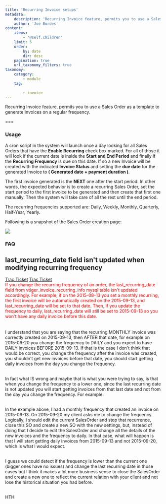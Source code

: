 ```yaml
---
title: 'Recurring Invoice setups'
metadata:
    description: 'Recurring Invoice feature, permits you to use a Sales Order as a template to generate Invoices on a regular frequency.'
    author: 'Joe Bordes'
content:
    items:
        - '@self.children'
    limit: 5
    order:
        by: date
        dir: desc
    pagination: true
    url_taxonomy_filters: true
taxonomy:
    category:
        - module
    tag:
        
        - invoice
---
```


Recurring Invoice feature, permits you to use a Sales Order as a template to generate Invoices on a regular frequency.

===

### Usage

A cron script in the system will launch once a day looking for all Sales
Orders that have the **Enable Recurring** check box marked. For all of
those it will look if the current date is inside the **Start and End
Period** and finally if the **Recurring Frequency** is due on this date.
If so a new Invoice will be created with the indicated **Invoice
Status** and setting the **due date** for the generated Invoice to **(
Generated date + payment duration )**.

<div class="notices red">
The first invoice generated is
the <strong>NEXT</strong> one after the start period. In other words, the expected
behavior is to create a recurring Sales Order, set the start period to
the first invoice to be generated and then create that first one
manually. Then the system will take care of all the rest until the end
period.</div>

The recurring frequencies supported are: Daily, Weekly, Monthly,
Quarterly, Half-Year, Yearly.

Following is a snapshot of the Sales Order creation page:

![](createsalesorderri.png?width=100%)

### FAQ


<div class="notices blue"> <h2>last_recurring_date field isn't updated when modifying recurring frequency</h2>    
<a href="http://trac.vtiger.com/cgi-bin/trac.cgi/ticket/8614">Trac Ticket</a>
<a href="https://discussions.corebos.org/documentation/lib/exe/fetch.php?media=en:corebos:trac8614.pdf">Trac Ticket</a>

<div style="color:red;">If you change the recurring frequency of an order, the last_recurring_date field from vtiger_invoice_recurring_info mysql table isn't updated accordingly. For example, if on the 2015-08-13 you set a monthly recurring, the first invoice will be automatically created on the 2015-09-13, and last_recurring_date will be set to that date. Then, if you update the frequency to daily, last_recurring_date will still be set to 2015-09-13 so you won't have any daily invoice before this date.</div> <br><br>
I understand that you are saying that the recurring MONTHLY invoice was correctly created on 2015-09-13, then AFTER that date, for example on 2015-09-20 you change the frequency to DAILY and you expect to have DAILY invoices BEFORE 2015-09-13. If that is the case I don't think that would be correct, you change the frequency after the invoice was created, you shouldn't get new invoices before that date, you should start getting daily invoices from the day you change the frequency.<br><br>

In fact what IS wrong and maybe that is what you were trying to say, is that when you change the frequency to a lower one, since the last recurring date is not updated you will start getting invoices from that last date and not from the day you change the frequency. For example:<br><br>

In the example above, I had a monthly frequency that created an invoice on 2015-09-13. On 2015-09-20 my client asks me to change the frequency. Logically, I should edit the current SalesOrder and stop that recurrence, close this SO and create a new SO with the new settings, but, instead of doing that I decide to edit the SalesOrder and change all the details of the new invoices and the frequency to daily. In that case, what will happen is that I will start getting daily invoices from 2015-09-13 and not 2015-09-20, which is what I would expect.<br><br>

I guess we could detect if the frequency is lower than the current one (bigger ones have no issues) and change the last recurring date in those cases but I think it makes a lot more business sense to close the SalesOrder and create a new one to reflect the current relation with your client and not lose the historical situation you had before.<br><br>

HTH

 </div>